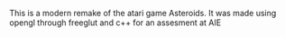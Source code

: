 This is a modern remake of the atari game Asteroids. It was made using opengl through freeglut and c++ for an assesment at AIE